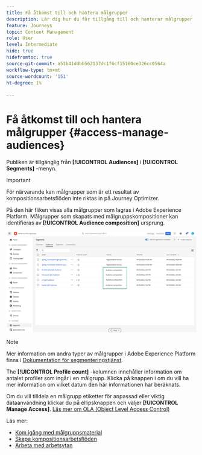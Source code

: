 ```yaml
---
title: Få åtkomst till och hantera målgrupper
description: Lär dig hur du får tillgång till och hanterar målgrupper
feature: Journeys
topic: Content Management
role: User
level: Intermediate
hide: true
hidefromtoc: true
source-git-commit: a51b41ddbb562137dc1f6cf15160ce326cc0564a
workflow-type: tm+mt
source-wordcount: '151'
ht-degree: 1%

---
```



# Få åtkomst till och hantera målgrupper {#access-manage-audiences}

Publiken är tillgänglig från **[!UICONTROL Audiences]** i **[!UICONTROL Segments]** -menyn.

>[!IMPORTANT]
>
>För närvarande kan målgrupper som är ett resultat av kompositionsarbetsflöden inte riktas in på Journey Optimizer.

På den här fliken visas alla målgrupper som lagras i Adobe Experience Platform. Målgrupper som skapats med målgruppskompositioner kan identifieras av **[!UICONTROL Audience composition]** ursprung.

![](assets/audiences-list.png)

>[!NOTE]
>
>Mer information om andra typer av målgrupper i Adobe Experience Platform finns i [Dokumentation för segmenteringstjänst](https://experienceleague.adobe.com/docs/experience-platform/segmentation/ui/overview.html).

The **[!UICONTROL Profile count]** -kolumnen innehåller information om antalet profiler som ingår i en målgrupp. Klicka på knappen i om du vill ha mer information om vilket datum den här informationen har beräknats.

Om du vill tilldela en målgrupp etiketter för anpassad eller viktig dataanvändning klickar du på ellipsknappen och väljer **[!UICONTROL Manage Access]**. [Läs mer om OLA (Object Level Access Control)](../administration/object-based-access.md)

<!--
-edit an audience?
-->

Läs mer:

* [Kom igång med målgruppsmaterial](get-started-audience-orchestration.md)
* [Skapa kompositionsarbetsflöden](create-compositions.md)
* [Arbeta med arbetsytan](composition-canvas.md)

